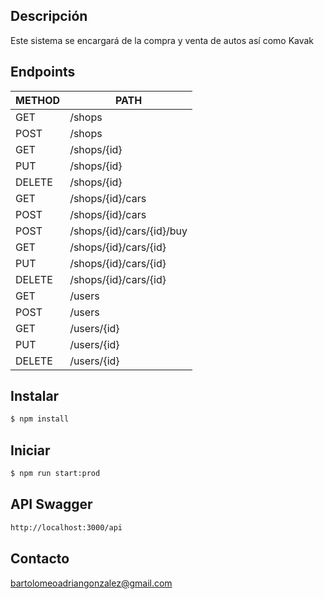 ## Descripción

Este sistema se encargará de la compra y venta de autos así como Kavak

## Endpoints

| METHOD		| PATH						|
| ------------- | -------------------------	|
| GET			| /shops					|
| POST			| /shops					|
| GET       	| /shops/{id}				|
| PUT			| /shops/{id}				|
| DELETE		| /shops/{id}				|
| GET       	| /shops/{id}/cars			|
| POST			| /shops/{id}/cars			|
| POST			| /shops/{id}/cars/{id}/buy	|
| GET       	| /shops/{id}/cars/{id}		|
| PUT			| /shops/{id}/cars/{id}		|
| DELETE		| /shops/{id}/cars/{id}		|
| GET			| /users					|
| POST			| /users					|
| GET       	| /users/{id}				|
| PUT			| /users/{id}				|
| DELETE		| /users/{id}				|

## Instalar

```bash
$ npm install
```

## Iniciar

```bash
$ npm run start:prod
```

## API Swagger

```bash
http://localhost:3000/api
```

## Contacto
bartolomeoadriangonzalez@gmail.com
